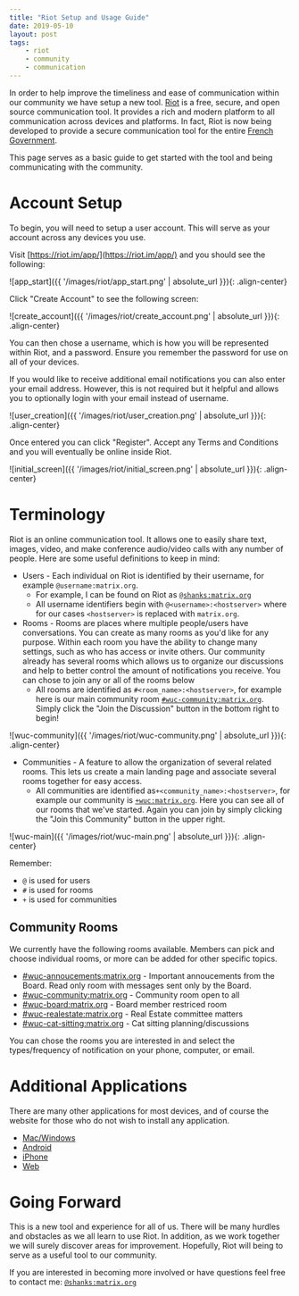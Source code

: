 ```yaml
---
title: "Riot Setup and Usage Guide"
date: 2019-05-10
layout: post
tags:
    - riot
    - community
    - communication
---
```


In order to help improve the timeliness and ease of communication within our community we have setup a new tool.
[Riot](https://about.riot.im/) is a free, secure, and open source communication tool. 
It provides a rich and modern platform to all communication across devices and platforms. 
In fact, Riot is now being developed to provide a secure communication tool for the entire [French Government](https://matrix.org/blog/2018/04/26/matrix-and-riot-confirmed-as-the-basis-for-frances-secure-instant-messenger-app/).

This page serves as a basic guide to get started with the tool and being communicating with the community.

# Account Setup

To begin, you will need to setup a user account. 
This will serve as your account across any devices you use.

Visit [https://riot.im/app/](https://riot.im/app/) and you should see the following:

![app_start]({{ '/images/riot/app_start.png' | absolute_url }}){: .align-center}

Click "Create Account" to see the following screen:

![create_account]({{ '/images/riot/create_account.png' | absolute_url }}){: .align-center}

You can then chose a username, which is how you will be represented within Riot, and a password. 
Ensure you remember the password for use on all of your devices. 

If you would like to receive additional email notifications you can also enter your email address.
However, this is not required but it helpful and allows you to optionally login with your email instead of username.


![user_creation]({{ '/images/riot/user_creation.png' | absolute_url }}){: .align-center}

Once entered you can click "Register".
Accept any Terms and Conditions and you will eventually be online inside Riot.

![initial_screen]({{ '/images/riot/initial_screen.png' | absolute_url }}){: .align-center}

# Terminology

Riot is an online communication tool.
It allows one to easily share text, images, video, and make conference audio/video calls with any number of people. 
Here are some useful definitions to keep in mind:

* Users - Each individual on Riot is identified by their username, for example `@username:matrix.org`.
    * For example, I can be found on Riot as [`@shanks:matrix.org`](https://riot.im/app/#/user/@shanks:matrix.org)
    * All username identifiers begin with `@<username>:<hostserver>` where for our cases `<hostserver>` is replaced with `matrix.org`. 
* Rooms - Rooms are places where multiple people/users have conversations. 
    You can create as many rooms as you'd like for any purpose. 
    Within each room you have the ability to change many settings, such as who has access or invite others.
    Our community already has several rooms which allows us to organize our discussions and help to better control the amount of notifications you receive. You can chose to join any or all of the rooms below
    * All rooms are identified as `#<room_name>:<hostserver>`, for example here is our main community room [`#wuc-community:matrix.org`](https://riot.im/app/#/room/#wuc-community:matrix.org). Simply click the "Join the Discussion" button in the bottom right to begin!

![wuc-community]({{ '/images/riot/wuc-community.png' | absolute_url }}){: .align-center}

* Communities - A feature to allow the organization of several related rooms. This lets us create a main landing page and associate several rooms together for easy access.
    * All communities are identified as`+<community_name>:<hostserver>`, for example our community is [`+wuc:matrix.org`](https://riot.im/app/#/group/+wuc:matrix.org). Here you can see all of our rooms that we've started. Again you can join by simply clicking the "Join this Community" button in the upper right.

![wuc-main]({{ '/images/riot/wuc-main.png' | absolute_url }}){: .align-center}

Remember:

* `@` is used for users
* `#` is used for rooms
* `+` is used for communities

## Community Rooms

We currently have the following rooms available. 
Members can pick and choose individual rooms, or more can be added for other specific topics.

* [#wuc-annoucements:matrix.org](https://riot.im/app/#/room/#wuc-announcements:matrix.org) - Important annoucements from the Board. Read only room with messages sent only by the Board.
* [#wuc-community:matrix.org](https://riot.im/app/#/room/#wuc-community:matrix.org) - Community room open to all
* [#wuc-board:matrix.org](https://riot.im/app/#/room/#wuc-board:matrix.org) - Board member restriced room
* [#wuc-realestate:matrix.org](https://riot.im/app/#/room/#wuc-realestate:matrix.org) - Real Estate committee matters
* [#wuc-cat-sitting:matrix.org](https://riot.im/app/#/room/#wuc-cat-sitting:matrix.org) - Cat sitting planning/discussions

You can chose the rooms you are interested in and select the types/frequency of notification on your phone, computer, or email.

# Additional Applications

There are many other applications for most devices, and of course the website for those who do not wish to install any application.

* [Mac/Windows](https://riot.im/download/desktop/)
* [Android](https://play.google.com/store/apps/details?id=im.vector.app)
* [iPhone](https://itunes.apple.com/us/app/vector.im/id1083446067)
* [Web](https://riot.im/app/)

# Going Forward

This is a new tool and experience for all of us.
There will be many hurdles and obstacles as we all learn to use Riot.
In addition, as we work together we will surely discover areas for improvement.
Hopefully, Riot will being to serve as a useful tool to our community.

If you are interested in becoming more involved or have questions feel free to contact me: [`@shanks:matrix.org`](https://riot.im/app/#/user/@shanks:matrix.org)

